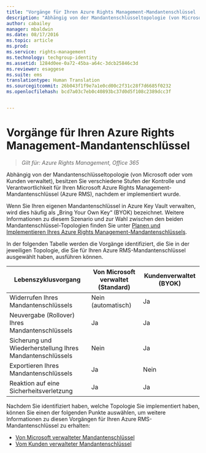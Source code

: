 ```yaml
---
title: "Vorgänge für Ihren Azure Rights Management-Mandantenschlüssel | Azure RMS"
description: "Abhängig von der Mandantenschlüsseltopologie (von Microsoft oder vom Kunden verwaltet), besitzen Sie verschiedene Stufen der Kontrolle und Verantwortlichkeit für Ihren Microsoft Azure Rights Management-Mandantenschlüssel (Azure RMS), nachdem er implementiert wurde."
author: cabailey
manager: mbaldwin
ms.date: 08/17/2016
ms.topic: article
ms.prod: 
ms.service: rights-management
ms.technology: techgroup-identity
ms.assetid: 1284d0ee-0a72-45ba-a64c-3dcb25846c3d
ms.reviewer: esaggese
ms.suite: ems
translationtype: Human Translation
ms.sourcegitcommit: 26b043f1f9e7a1e0cd00c2f31c28f7d6685f0232
ms.openlocfilehash: bcd7a03c7eb0c40893bc37d0d5f108c2389dcc3f


---
```


# Vorgänge für Ihren Azure Rights Management-Mandantenschlüssel

>*Gilt für: Azure Rights Management, Office 365*

Abhängig von der Mandantenschlüsseltopologie (von Microsoft oder vom Kunden verwaltet), besitzen Sie verschiedene Stufen der Kontrolle und Verantwortlichkeit für Ihren Microsoft Azure Rights Management-Mandantenschlüssel (Azure RMS), nachdem er implementiert wurde.

Wenn Sie Ihren eigenen Mandantenschlüssel in Azure Key Vault verwalten, wird dies häufig als „Bring Your Own Key“ (BYOK) bezeichnet. Weitere Informationen zu diesem Szenario und zur Wahl zwischen den beiden Mandantenschlüssel-Topologien finden Sie unter [Planen und Implementieren Ihres Azure Rights Management-Mandantenschlüssels](../plan-design/plan-implement-tenant-key.md).

In der folgenden Tabelle werden die Vorgänge identifiziert, die Sie in der jeweiligen Topologie, die Sie für Ihren Azure RMS-Mandantenschlüssel ausgewählt haben, ausführen können.

|Lebenszyklusvorgang|Von Microsoft verwaltet (Standard)|Kundenverwaltet (BYOK)|
|-----------------------|-------------------------------|---------------------------|
|Widerrufen Ihres Mandantenschlüssels|Nein (automatisch)|Ja|
|Neuvergabe (Rollover) Ihres Mandantenschlüssels|Ja |Ja|
|Sicherung und Wiederherstellung Ihres Mandantenschlüssels|Nein|Ja|
|Exportieren Ihres Mandantenschlüssels|Ja|Nein|
|Reaktion auf eine Sicherheitsverletzung|Ja|Ja|

Nachdem Sie identifiziert haben, welche Topologie Sie implementiert haben, können Sie einen der folgenden Punkte auswählen, um weitere Informationen zu diesen Vorgängen für Ihren Azure RMS-Mandantenschlüssel zu erhalten:


- [Von Microsoft verwalteter Mandantenschlüssel](operations-microsoft-managed-tenant-key.md)
- [Vom Kunden verwalteter Mandantenschlüssel](operations-customer-managed-tenant-key.md)







<!--HONumber=Aug16_HO4-->


